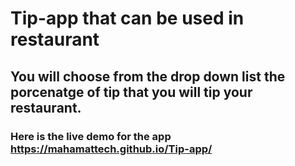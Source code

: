 # Tip-app that can be used in restaurant

## You will choose from the drop down list the porcenatge of tip that you will tip your restaurant.
### Here is the live demo for the app https://mahamattech.github.io/Tip-app/
